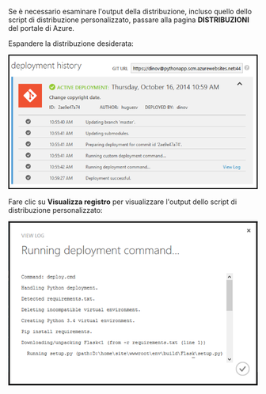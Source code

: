 ﻿Se è necessario esaminare l'output della distribuzione, incluso quello dello script di distribuzione personalizzato, passare alla pagina **DISTRIBUZIONI** del portale di Azure.

Espandere la distribuzione desiderata:

![](./media/web-sites-python-troubleshoot-deployment/portal-deployment-history.png)

Fare clic su **Visualizza registro** per visualizzare l'output dello script di distribuzione personalizzato:

![](./media/web-sites-python-troubleshoot-deployment/portal-deployment-log.png)

<!--HONumber=49-->